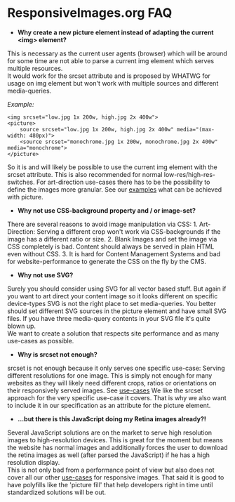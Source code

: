 # ResponsiveImages.org FAQ

- **Why create a new picture element instead of adapting the current &lt;img&gt; element?﻿**

This is necessary as the current user agents (browser) which will be around for some time are not able to parse a current img element which serves multiple resources.  
It would work for the srcset attribute and is proposed by WHATWG for usage on img element but won't work with multiple sources and different media-queries.

_Example:_
	
	<img srcset="low.jpg 1x 200w, high.jpg 2x 400w">
	<picture>
		source srcset="low.jpg 1x 200w, high.jpg 2x 400w" media="(max-width: 480px)">
		<source srcset="monochrome.jpg 1x 200w, monochrome.jpg 2x 400w" media="monochrome">
	</picture>

So it is and will likely be possible to use the current img element with the srcset attribute. This is also recommended for normal low-res/high-res-switches. For art-direction use-cases there has to be the possibility to define the images more granular. See our [examples](http://demos.responsiveimages.org/) what can be achieved with picture.

- **Why not use CSS-background property and / or image-set?**

There are several reasons to avoid image manipulation via CSS:
	1. Art-Direction: Serving a different crop won't work via CSS-backgrounds if the image has a different ratio or size.
	2. Blank Images and set the image via CSS completely is bad. Content should always be served in plain HTML even without CSS.
	3. It is hard for Content Management Systems and bad for website-performance to generate the CSS on the fly by the CMS.

- **Why not use SVG?**
	
Surely you should consider using SVG for all vector based stuff. But again if you want to art direct your content image so it looks different on specific device-types SVG is not the right place to set media-queries. You better should set different SVG sources in the picture element and have small SVG files. If you have three media-query contents in your SVG file it's quite blown up.  
We want to create a solution that respects site performance and  as many use-cases as possible.

- **Why is srcset not enough?**

srcset is not enough because it only serves one specific use-case: Serving different resolutions for one image. This is simply not enough for many websites as they will likely need different crops, ratios or orientations on their responsively served images. See [use-cases](http://usecases.responsiveimages.org/)
We like the srcset approach for the very specific use-case it covers. That is why we also want to include it in our specification as an attribute for the picture element.

- **…but there is this JavaScript doing my Retina images already?!**

Several JavaScript solutions are on the market to serve high resolution images to high-resolution devices. This is great for the moment but means the website has normal images and additionally forces the user to download the retina images as well (after parsed the JavaScript) if he has a high resolution display.  
This is not only bad from a performance point of view but also does not cover all our other [use-cases](http://usecases.responsiveimages.org/) for responsive images. That said it is good to have polyfills like the 'picture fill' that help developers right in time until standardized solutions will be out.